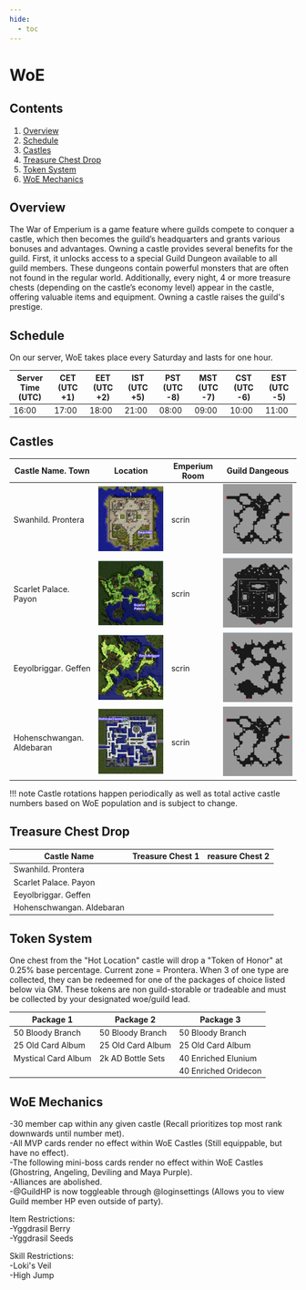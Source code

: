 ```yaml
---
hide:
  - toc
---
```


# WoE

## Contents
1. [Overview](#overview)
2. [Schedule](#schedule)
3. [Castles](#castles)
4. [Treasure Chest Drop](#treasure-chest-drop)
5. [Token System](#token-system)
6. [WoE Mechanics](#woe-mechanics)

## Overview
The War of Emperium is a game feature where guilds compete to conquer a castle, which then becomes the guild’s headquarters and grants various bonuses and advantages.
Owning a castle provides several benefits for the guild. First, it unlocks access to a special Guild Dungeon available to all guild members. These dungeons contain powerful monsters that are often not found in the regular world. Additionally, every night, 4 or more treasure chests (depending on the castle’s economy level) appear in the castle, offering valuable items and equipment. Owning a castle raises the guild's prestige.

## Schedule

On our server, WoE takes place every Saturday and lasts for one hour.<br>

| Server Time (UTC)  | CET (UTC +1)    | EET (UTC +2)       |  IST (UTC +5)          | PST (UTC -8)          | MST (UTC -7)         | CST (UTC -6)         | EST (UTC -5)         |
|--------------------|-----------------|--------------------|------------------------|-----------------------|----------------------|----------------------|----------------------|
| 16:00              | 17:00           | 18:00              | 21:00                  | 08:00                 | 09:00                | 10:00                | 11:00                |

## Castles

| Castle Name. Town  | Location   | Emperium Room       |  Guild Dangeous        |
|--------------------|------------|---------------------|------------------------|
|Swanhild. Prontera| ![Prontera Castle](img/Prontera-Castle.png) | scrin | ![Prontera Dun](img/Prontera-Dun.png) |
|Scarlet Palace. Payon| ![Payon Castle](img/Payon-Castle.png) | scrin | ![Payon Dun](img/Payon-Dun.png) |
|Eeyolbriggar. Geffen|  ![Geffen Castle](img/Geffen-Castle.png) | scrin | ![Geffen Dun](img/Geffen-Dun.png) |
|Hohenschwangan. Aldebaran| ![Aldebaran Castle](img/Aldebaran-Castle.png) | scrin | ![Aldebaran Dun](img/Aldebaran-Dun.png) |

!!! note
    Castle rotations happen periodically as well as total active castle numbers based on WoE population and is subject to change.

## Treasure Chest Drop

| Castle Name | Treasure Chest 1 | reasure Chest 2 |
|-------------|------------------|-----------------|
|Swanhild. Prontera|
|Scarlet Palace. Payon|
|Eeyolbriggar. Geffen|
|Hohenschwangan. Aldebaran|

## Token System

One chest from the "Hot Location" castle will drop a "Token of Honor" at 0.25% base percentage. Current zone = Prontera. When 3 of one type are collected, they can be redeemed for one of the packages of choice listed below via GM. These tokens are non guild-storable or tradeable and must be collected by your designated woe/guild lead.

| Package 1           | Package 2         | Package 3            |
|---------------------|-------------------|----------------------|
| 50 Bloody Branch    | 50 Bloody Branch  | 50 Bloody Branch     |
| 25 Old Card Album   | 25 Old Card Album | 25 Old Card Album    |
| Mystical Card Album | 2k AD Bottle Sets | 40 Enriched Elunium  |
|                     |                   | 40 Enriched Oridecon |


## WoE Mechanics

-30 member cap within any given castle (Recall prioritizes top most rank downwards until number met).<br>
-All MVP cards render no effect within WoE Castles (Still equippable, but have no effect).<br>
-The following mini-boss cards render no effect within WoE Castles (Ghostring, Angeling, Deviling and Maya Purple).<br>
-Alliances are abolished.<br>
-@GuildHP is now toggleable through @loginsettings (Allows you to view Guild member HP even outside of party).<br>

Item Restrictions:<br>
-Yggdrasil Berry<br>
-Yggdrasil Seeds<br>

Skill Restrictions:<br>
-Loki's Veil<br>
-High Jump<br>